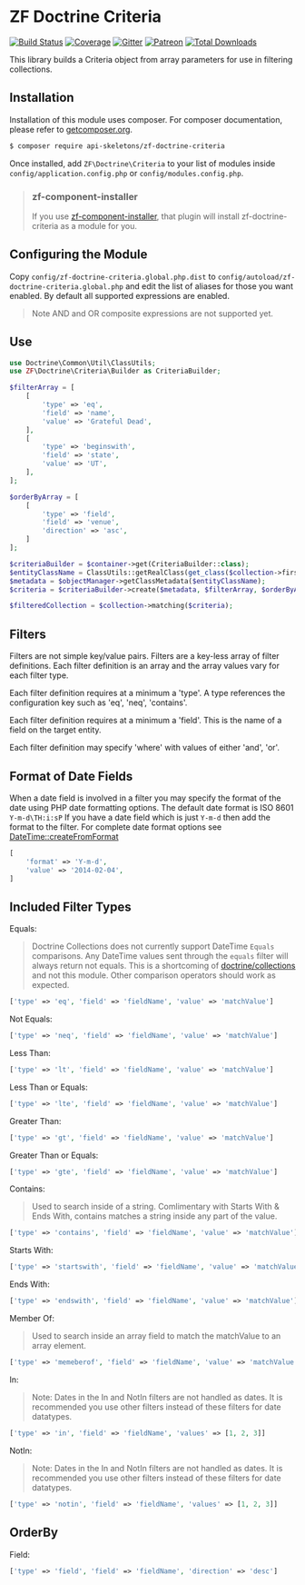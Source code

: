 ZF Doctrine Criteria
====================

[![Build Status](https://travis-ci.org/API-Skeletons/zf-doctrine-criteria.svg?branch=master)](https://travis-ci.org/API-Skeletons/zf-doctrine-criteria)
[![Coverage](https://coveralls.io/repos/github/API-Skeletons/zf-doctrine-criteria/badge.svg?branch=master&123)](https://coveralls.io/repos/github/API-Skeletons/zf-doctrine-criteria/badge.svg?branch=master&123)
[![Gitter](https://badges.gitter.im/api-skeletons/open-source.svg)](https://gitter.im/api-skeletons/open-source)
[![Patreon](https://img.shields.io/badge/patreon-donate-yellow.svg)](https://www.patreon.com/apiskeletons)
[![Total Downloads](https://poser.pugx.org/api-skeletons/zf-doctrine-criteria/downloads)](https://packagist.org/packages/api-skeletons/zf-doctrine-criteria)

This library builds a Criteria object from array parameters for use in filtering collections.


Installation
------------

Installation of this module uses composer. For composer documentation, please refer to
[getcomposer.org](http://getcomposer.org/).

```bash
$ composer require api-skeletons/zf-doctrine-criteria
```

Once installed, add `ZF\Doctrine\Criteria` to your list of modules inside
`config/application.config.php` or `config/modules.config.php`.

> ### zf-component-installer
>
> If you use [zf-component-installer](https://github.com/zendframework/zf-component-installer),
> that plugin will install zf-doctrine-criteria as a module for you.


Configuring the Module
----------------------

Copy `config/zf-doctrine-criteria.global.php.dist` to `config/autoload/zf-doctrine-criteria.global.php`
and edit the list of aliases for those you want enabled.  By default all supported expressions are enabled.

> Note AND and OR composite expressions are not supported yet.


Use
---

```php
use Doctrine\Common\Util\ClassUtils;
use ZF\Doctrine\Criteria\Builder as CriteriaBuilder;

$filterArray = [
    [
        'type' => 'eq',
        'field' => 'name',
        'value' => 'Grateful Dead',
    ],
    [
        'type' => 'beginswith',
        'field' => 'state',
        'value' => 'UT',
    ],
];

$orderByArray = [
    [
        'type' => 'field',
        'field' => 'venue',
        'direction' => 'asc',
    ]
];

$criteriaBuilder = $container->get(CriteriaBuilder::class);
$entityClassName = ClassUtils::getRealClass(get_class($collection->first()));
$metadata = $objectManager->getClassMetadata($entityClassName);
$criteria = $criteriaBuilder->create($metadata, $filterArray, $orderByArray);

$filteredCollection = $collection->matching($criteria);
```


Filters
-------

Filters are not simple key/value pairs. Filters are a key-less array of filter definitions.
Each filter definition is an array and the array values vary for each filter type.

Each filter definition requires at a minimum a 'type'.
A type references the configuration key such as 'eq', 'neq', 'contains'.

Each filter definition requires at a minimum a 'field'. This is the name of a field on the target entity.

Each filter definition may specify 'where' with values of either 'and', 'or'.


Format of Date Fields
---------------------

When a date field is involved in a filter you may specify the format of the date using PHP date
formatting options. The default date format is ISO 8601 `Y-m-d\TH:i:sP` If you have a date field which is
just `Y-m-d` then add the format to the filter. For complete date format options see
[DateTime::createFromFormat](http://php.net/manual/en/datetime.createfromformat.php)

```php
[
    'format' => 'Y-m-d',
    'value' => '2014-02-04',
]
```


Included Filter Types
---------------------

Equals:

> Doctrine Collections does not currently support DateTime `Equals` comparisons.
> Any DateTime values sent through the `equals` filter will always return not equals.
> This is a shortcoming of [doctrine/collections](https://github.com/doctrine/collections)
> and not this module.  Other comparison operators should work as expected.

```php
['type' => 'eq', 'field' => 'fieldName', 'value' => 'matchValue']
```

Not Equals:

```php
['type' => 'neq', 'field' => 'fieldName', 'value' => 'matchValue']
```

Less Than:

```php
['type' => 'lt', 'field' => 'fieldName', 'value' => 'matchValue']
```

Less Than or Equals:

```php
['type' => 'lte', 'field' => 'fieldName', 'value' => 'matchValue']
```

Greater Than:

```php
['type' => 'gt', 'field' => 'fieldName', 'value' => 'matchValue']
```

Greater Than or Equals:

```php
['type' => 'gte', 'field' => 'fieldName', 'value' => 'matchValue']
```

Contains:

> Used to search inside of a string.  Comlimentary with Starts With & Ends With,
> contains matches a string inside any part of the value.

```php
['type' => 'contains', 'field' => 'fieldName', 'value' => 'matchValue']
```

Starts With:

```php
['type' => 'startswith', 'field' => 'fieldName', 'value' => 'matchValue']
```

Ends With:

```php
['type' => 'endswith', 'field' => 'fieldName', 'value' => 'matchValue']
```

Member Of:

> Used to search inside an array field to match the matchValue to an array element.

```php
['type' => 'memeberof', 'field' => 'fieldName', 'value' => 'matchValue']
```

In:

> Note: Dates in the In and NotIn filters are not handled as dates.
> It is recommended you use other filters instead of these filters for date datatypes.

```php
['type' => 'in', 'field' => 'fieldName', 'values' => [1, 2, 3]]
```

NotIn:

> Note: Dates in the In and NotIn filters are not handled as dates.
> It is recommended you use other filters instead of these filters for date datatypes.

```php
['type' => 'notin', 'field' => 'fieldName', 'values' => [1, 2, 3]]
```


OrderBy
-------

Field:

```php
['type' => 'field', 'field' => 'fieldName', 'direction' => 'desc']
```
